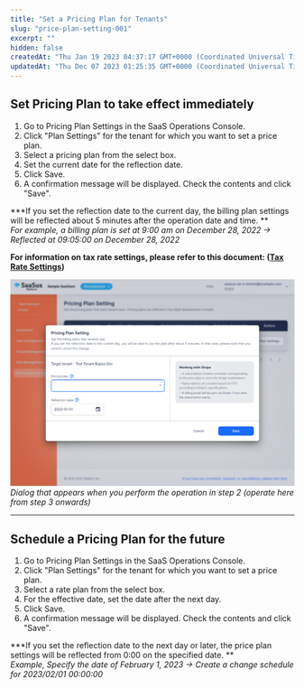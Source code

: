 ```yaml
---
title: "Set a Pricing Plan for Tenants"
slug: "price-plan-setting-001"
excerpt: ""
hidden: false
createdAt: "Thu Jan 19 2023 04:37:17 GMT+0000 (Coordinated Universal Time)"
updatedAt: "Thu Dec 07 2023 01:25:35 GMT+0000 (Coordinated Universal Time)"
---
```

## Set Pricing Plan to take effect immediately

1. Go to Pricing Plan Settings in the SaaS Operations Console.
2. Click "Plan Settings" for the tenant for which you want to set a price plan.
3. Select a pricing plan from the select box.
4. Set the current date for the reflection date.
5. Click Save.
6. A confirmation message will be displayed. Check the contents and click "Save".

**\*If you set the reflection date to the current day, the billing plan settings will be reflected about 5 minutes after the operation date and time. **  
_For example, a billing plan is set at 9:00 am on December 28, 2022 → Reflected at 09:05:00 on December 28, 2022_

**For information on tax rate settings, please refer to this document: ([Tax Rate Settings](/docs/saas-development-console/tax-rates))**

![plan](/img/saas-operation-console/price-plan/price-plan-setting-001/plan.png)
*Dialog that appears when you perform the operation in step 2 (operate here from step 3 onwards)*


***

## Schedule a Pricing Plan for the future

1. Go to Pricing Plan Settings in the SaaS Operations Console.
2. Click "Plan Settings" for the tenant for which you want to set a price plan.
3. Select a rate plan from the select box.
4. For the effective date, set the date after the next day.
5. Click Save.
6. A confirmation message will be displayed. Check the contents and click "Save".

**\*If you set the reflection date to the next day or later, the price plan settings will be reflected from 0:00 on the specified date. **  
_Example, Specify the date of February 1, 2023 → Create a change schedule for 2023/02/01 00:00:00_
